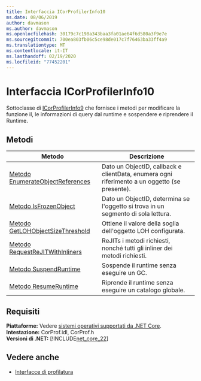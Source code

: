 ```yaml
---
title: Interfaccia ICorProfilerInfo10
ms.date: 08/06/2019
author: davmason
ms.author: davmason
ms.openlocfilehash: 30179c7c198a343baa3fa01ae64f6d580a3f9e7e
ms.sourcegitcommit: 700ea803fb06c5ce98de017c7f76463ba33ff4a9
ms.translationtype: MT
ms.contentlocale: it-IT
ms.lasthandoff: 02/19/2020
ms.locfileid: "77452201"
---
```

# <a name="icorprofilerinfo10-interface"></a>Interfaccia ICorProfilerInfo10

Sottoclasse di [ICorProfilerInfo9](icorprofilerinfo9-interface.md) che fornisce i metodi per modificare la funzione il, le informazioni di query dal runtime e sospendere e riprendere il Runtime.

## <a name="methods"></a>Metodi  

| Metodo|Descrizione|  
| ------------|-----------------|  
|[Metodo EnumerateObjectReferences](icorprofilerinfo10-enumerateobjectreferences-method.md)|Dato un ObjectID, callback e clientData, enumera ogni riferimento a un oggetto (se presente). |
|[Metodo IsFrozenObject](icorprofilerinfo10-isfrozenobject-method.md)|Dato un ObjectID, determina se l'oggetto si trova in un segmento di sola lettura. |
|[Metodo GetLOHObjectSizeThreshold](icorprofilerinfo10-getlohobjectsizethreshold-method.md)|Ottiene il valore della soglia dell'oggetto LOH configurata. |
|[Metodo RequestReJITWithInliners](icorprofilerinfo10-requestrejitwithinliners-method.md)| ReJITs i metodi richiesti, nonché tutti gli inliner dei metodi richiesti.  |
|[Metodo SuspendRuntime](icorprofilerinfo10-suspendruntime-method.md)| Sospende il runtime senza eseguire un GC. |
|[Metodo ResumeRuntime](icorprofilerinfo10-resumeruntime-method.md)| Riprende il runtime senza eseguire un catalogo globale. |

## <a name="requirements"></a>Requisiti  
**Piattaforme:** Vedere [sistemi operativi supportati da .NET Core](../../../core/install/dependencies.md?pivots=os-windows).  
**Intestazione:** CorProf.idl, CorProf.h  
**Versioni di .NET:** [!INCLUDE[net_core_22](../../../../includes/net-core-30-md.md)] 

## <a name="see-also"></a>Vedere anche

- [Interfacce di profilatura](profiling-interfaces.md)
